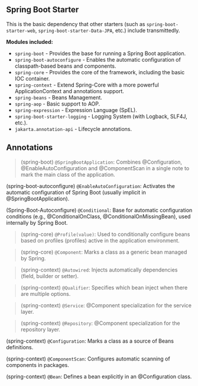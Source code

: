 ## Spring Boot Starter

This is the basic dependency that other starters (such as `spring-boot-starter-web`, `spring-boot-starter-Data-JPA`, etc.) include transmittedly.

**Modules included:**

- `spring-boot` - Provides the base for running a Spring Boot application.
- `spring-boot-autoconfigure` - Enables the automatic configuration of classpath-based beans and components.
- `spring-core` - Provides the core of the framework, including the basic IOC container.
- `spring-context` - Extend Spring-Core with a more powerful ApplicationContext and annotations support.
- `spring-beans` - Beans Management.
- `spring-aop` - Basic support to AOP.
- `spring-expression` - Expression Language (SpEL).
- `spring-boot-starter-logging` - Logging System (with Logback, SLF4J, etc.).
- `jakarta.annotation-api` - Lifecycle annotations.

## Annotations

>(spring-boot) `@SpringBootApplication`: Combines @Configuration, @EnableAutoConfiguration and @ComponentScan in a single note to mark the main class of the application.

(spring-boot-autoconfigure) `@EnableAutoConfiguration`: Activates the automatic configuration of Spring Boot (usually implicit in @SpringBootApplication).

(Spring-Boot-Autoconfigure) `@Conditional`: Base for automatic configuration conditions (e.g., @ConditionalOnClass, @ConditionalOnMissingBean), used internally by Spring Boot.

>(spring-core) `@Profile(value)`: Used to conditionally configure beans based on profiles (profiles) active in the application environment.

>(spring-core) `@Component`: Marks a class as a generic bean managed by Spring.

>(spring-context) `@Autowired`: Injects automatically dependencies (field, builder or setter).

>(spring-context) `@Qualifier`: Specifies which bean inject when there are multiple options.

>(spring-context) `@Service`: @Component specialization for the service layer.

>(spring-context) `@Repository`: @Component specialization for the repository layer.

(spring-context) `@Configuration`: Marks a class as a source of Beans definitions.

(spring-context) `@ComponentScan`: Configures automatic scanning of components in packages.

(spring-context) `@Bean`: Defines a bean explicitly in an @Configuration class.